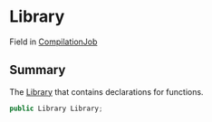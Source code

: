 # Library

Field in [CompilationJob](yarn.compiler.compilationjob.md)

## Summary

The [Library](yarn.compiler.compilationjob.library.md) that contains declarations for functions.

```csharp
public Library Library;
```
